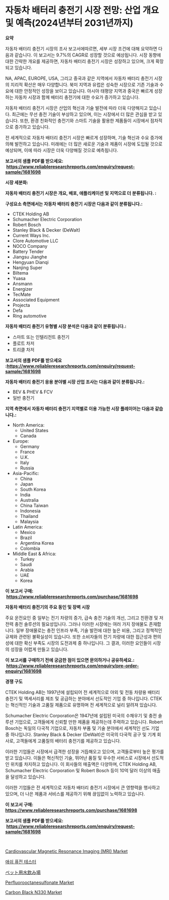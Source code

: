 <p><h1>자동차 배터리 충전기 시장 전망: 산업 개요 및 예측(2024년부터 2031년까지)</h1></p><p><strong>요약</strong></p>
<p><p>자동차 배터리 충전기 시장의 조사 보고서에따르면, 세부 시장 조건에 대해 요약하면 다음과 같습니다. 이 보고서는 9.7%의 CAGR로 성장할 것으로 예상됩니다. 시장 동향에 대한 간략한 개요를 제공하면, 자동차 배터리 충전기 시장은 성장하고 있으며, 크게 확장되고 있습니다.</p><p>NA, APAC, EUROPE, USA, 그리고 중국과 같은 지역에서 자동차 배터리 충전기 시장의 지리적 확산은 매우 다양합니다. 북미 지역과 유럽은 성숙한 시장으로 기존 기술과 수요에 대한 안정적인 성장을 보이고 있습니다. 아시아 태평양 지역과 중국은 빠르게 성장하는 자동차 시장과 함께 배터리 충전기에 대한 수요가 증가하고 있습니다.</p><p>자동차 배터리 충전기 시장은 산업의 혁신과 기술 발전에 따라 더욱 다양해지고 있습니다. 최근에는 무선 충전 기술이 부상하고 있으며, 이는 시장에서 더 많은 관심을 받고 있습니다. 또한, 환경 친화적인 충전기와 스마트 기술을 활용한 제품들이 시장에서 점차적으로 증가하고 있습니다.</p><p>전 세계적으로 자동차 배터리 충전기 시장은 빠르게 성장하며, 기술 혁신과 수요 증가에 의해 발전하고 있습니다. 미래에는 더 많은 새로운 기술과 제품이 시장에 도입될 것으로 예상되며, 이에 따라 시장은 더욱 다양해질 것으로 예측됩니다.</p></p>
<p><strong>보고서의 샘플 PDF를 받으세요: &nbsp;<a href="https://www.reliableresearchreports.com/enquiry/request-sample/1681698">https://www.reliableresearchreports.com/enquiry/request-sample/1681698</a></strong></p>
<p><strong>시장 세분화:</strong></p>
<p><strong> 자동차 배터리 충전기 시장은 개요, 배포, 애플리케이션 및 지역으로 더 분류됩니다. :</strong></p>
<p><strong>구성요소 측면에서는 자동차 배터리 충전기 시장은 다음과 같이 분류됩니다.:</strong></p>
<p><ul><li>CTEK Holding AB</li><li>Schumacher Electric Corporation</li><li>Robert Bosch</li><li>Stanley Black & Decker (DeWalt)</li><li>Current Ways Inc.</li><li>Clore Automotive LLC</li><li>NOCO Company</li><li>Battery Tender</li><li>Jiangsu Jianghe</li><li>Hengyuan Dianqi</li><li>Nanjing Super</li><li>Biltema</li><li>Yuasa</li><li>Ansmann</li><li>Energizer</li><li>TecMate</li><li>Associated Equipment</li><li>Projecta</li><li>Defa</li><li>Ring automotive</li></ul></p>
<p><strong> 자동차 배터리 충전기 유형별 시장 분석은 다음과 같이 분류됩니다.:</strong></p>
<p><ul><li>스마트 또는 인텔리전트 충전기</li><li>플로트 차저</li><li>트리클 차저</li></ul></p>
<p><strong>보고서의 샘플 PDF를 받으세요 :<a href="https://www.reliableresearchreports.com/enquiry/request-sample/1681698">https://www.reliableresearchreports.com/enquiry/request-sample/1681698</a></strong></p>
<p><strong> 자동차 배터리 충전기 응용 분야별 시장 산업 조사는 다음과 같이 분류됩니다.:</strong></p>
<p><ul><li>BEV & PHEV & FCV</li><li>일반 충전기</li></ul></p>
<p><strong>지역 측면에서 자동차 배터리 충전기 지역별로 이용 가능한 시장 플레이어는 다음과 같습니다.:</strong></p>
<p><ul>
    <li>
        North America:
        <ul>
            <li>United States</li>
            <li>Canada</li>
        </ul>
    </li>
    <li>
        Europe:
        <ul>
            <li>Germany</li>
            <li>France</li>
            <li>U.K.</li>
            <li>Italy</li>
            <li>Russia</li>
        </ul>
    </li>
    <li>
        Asia-Pacific:
        <ul>
            <li>China</li>
            <li>Japan</li>
            <li>South Korea</li>
            <li>India</li>
            <li>Australia</li>
            <li>China Taiwan</li>
            <li>Indonesia</li>
            <li>Thailand</li>
            <li>Malaysia</li>
        </ul>
    </li>
    <li>
        Latin America:
        <ul>
            <li>Mexico</li>
            <li>Brazil</li>
            <li>Argentina Korea</li>
            <li>Colombia</li>
        </ul>
    </li>
    <li>
        Middle East & Africa:
        <ul>
            <li>Turkey</li>
            <li>Saudi</li>
            <li>Arabia</li>
            <li>UAE</li>
            <li>Korea</li>
        </ul>
    </li>
    </ul></p>
<p><strong>이 보고서 구매: &nbsp;<a href="https://www.reliableresearchreports.com/purchase/1681698">https://www.reliableresearchreports.com/purchase/1681698</a></strong></p>
<p><strong>자동차 배터리 충전기의 주요 동인 및 장벽 시장</strong></p>
<p><p>주요 운전요인 중 일부는 전기 차량의 증가, 급속 충전 기술의 개선, 그리고 친환경 및 저전력 충전 솔루션의 필요성입니다. 그러나 이러한 시장에는 여러 가지 장애물도 존재합니다. 일부 장애물로는 충전 인프라 부족, 기술 발전에 대한 높은 비용, 그리고 정책적인 규제와 관련된 불확실성이 있습니다. 또한 소비자들의 전기 차량에 대한 접근성과 편의성에 대한 확신 부족도 시장의 도전과제 중 하나입니다. 그 결과, 이러한 요인들이 시장의 성장을 어렵게 만들고 있습니다.</p></p>
<p><strong>이 보고서를 구매하기 전에 궁금한 점이 있으면 문의하거나 공유하세요.: &nbsp;<a href="https://www.reliableresearchreports.com/enquiry/pre-order-enquiry/1681698">https://www.reliableresearchreports.com/enquiry/pre-order-enquiry/1681698</a></strong></p>
<p><strong>경쟁 구도</strong></p>
<p><p>CTEK Holding AB는 1997년에 설립되어 전 세계적으로 야외 및 전동 차량용 배터리 충전기 및 액세서리를 제조 및 공급하는 분야에서 선도적인 기업 중 하나입니다. CTEK는 혁신적인 기술과 고품질 제품으로 유명하며 전 세계적으로 널리 알려져 있습니다.</p><p>Schumacher Electric Corporation은 1947년에 설립된 미국의 수채우기 및 충전 솔루션 기업으로, 고객들에게 신뢰할 만한 제품을 제공하는데 주력하고 있습니다. Robert Bosch는 독일의 다국적 기업으로, 자동차 부품 및 기술 분야에서 세계적인 선도 기업 중 하나입니다. Stanley Black & Decker (DeWalt)은 미국의 다국적 공구 및 기계 회사로, 고객들에게 고품질의 배터리 충전기를 제공하고 있습니다.</p><p>이러한 기업들은 시장에서 급격한 성장을 거듭해오고 있으며, 고객들로부터 높은 평가를 받고 있습니다. 이들은 혁신적인 기술, 뛰어난 품질 및 우수한 서비스로 시장에서 선도적인 위치를 차지하고 있습니다. 이 회사들의 매출액은 다양하며, CTEK Holding AB, Schumacher Electric Corporation 및 Robert Bosch 등이 10억 달러 이상의 매출을 달성하고 있습니다.</p><p>이러한 기업들은 전 세계적으로 자동차 배터리 충전기 시장에서 큰 영향력을 행사하고 있으며, 더 나은 제품과 서비스를 제공하기 위해 끊임없이 노력하고 있습니다.</p></p>
<p><strong>이 보고서 구매: &nbsp; <a href="https://www.reliableresearchreports.com/purchase/1681698">https://www.reliableresearchreports.com/purchase/1681698</a></strong></p>
<p><strong>보고서의 샘플 PDF를 받으세요: &nbsp;<a href="https://www.reliableresearchreports.com/enquiry/request-sample/1681698">https://www.reliableresearchreports.com/enquiry/request-sample/1681698</a></strong><strong></strong></p>
<p>&nbsp;</p>
<p><p><a href="https://chivalrous-flock-a86.notion.site/Cardiovascular-Magnetic-Resonance-Imaging-MRI-Market-Research-Report-Forecasted-for-Period-from-20-a3dc0dbf3a4e4c4889d0aaeba5cfafef">Cardiovascular Magnetic Resonance Imaging (MRI) Market</a></p><p><a href="https://github.com/mpodehpw07370073/Market-Research-Report-List-1/blob/main/4728280193592.md">애쉬 퓨전 테스터</a></p><p><a href="https://github.com/nxboeu02965442/Market-Research-Report-List-1/blob/main/5430329193898.md">ペット用水飲み場</a></p><p><a href="https://issuu.com/reportprime-2/docs/perfluorooctanesulfonate-market-size-2030.pptx">Perfluorooctanesulfonate Market</a></p><p><a href="https://github.com/FassouRP/Market-Research-Report-List-3/blob/main/carbon-black-n330-market.md">Carbon Black N330 Market</a></p></p>